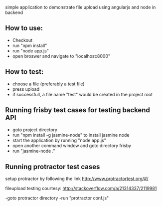 simple application to demonstrate file upload using angularjs and node in backend

How to use:
------------

- Checkout
- run "npm install"
- run "node app.js"
- open broswer and navigate to "localhost:8000"


How to test:
------------

- choose a file (preferably a test file)
- press upload
- if successfull, a file name "test" would be created in the project root


Running frisby test cases for testing backend API
-------------------------------------------------
- goto project directory
- run "npm install -g jasmine-node" to install jasmine node
- start the application by running "node app.js"
- open another command window and goto directory frisby
- run "jasmine-node ."


Running protractor test cases
------------------------------

setup protractor by following the link http://www.protractortest.org/#/

fileupload testing courtesy: http://stackoverflow.com/a/21314337/2119981

-goto protractor directory
-run "protractor conf.js"


